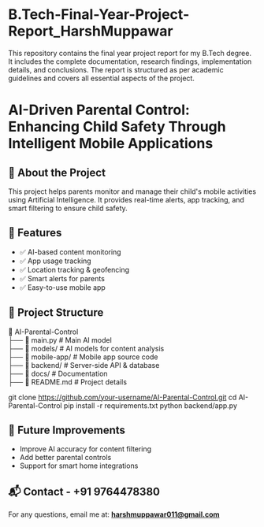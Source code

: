 # B.Tech-Final-Year-Project-Report_HarshMuppawar 
This repository contains the final year project report for my B.Tech degree. It includes the complete documentation, research findings, implementation details, and conclusions. The report is structured as per academic guidelines and covers all essential aspects of the project.

# AI-Driven Parental Control: Enhancing Child Safety Through Intelligent Mobile Applications

## 📖 About the Project
This project helps parents monitor and manage their child's mobile activities using Artificial Intelligence. It provides real-time alerts, app tracking, and smart filtering to ensure child safety.

## 🚀 Features
- ✅ AI-based content monitoring  
- ✅ App usage tracking  
- ✅ Location tracking & geofencing  
- ✅ Smart alerts for parents  
- ✅ Easy-to-use mobile app  

## 📂 Project Structure
📁 AI-Parental-Control  
 ├── 📄 main.py               # Main AI model  
 ├── 📁 models/               # AI models for content analysis  
 ├── 📁 mobile-app/           # Mobile app source code  
 ├── 📁 backend/              # Server-side API & database  
 ├── 📁 docs/                 # Documentation  
 ├── 📄 README.md             # Project details  


git clone https://github.com/your-username/AI-Parental-Control.git
cd AI-Parental-Control
pip install -r requirements.txt
python backend/app.py

## 🔮 Future Improvements
- Improve AI accuracy for content filtering  
- Add better parental controls  
- Support for smart home integrations  

## 📬 Contact - +91 9764478380
For any questions, email me at: **harshmuppawar011@gmail.com**

